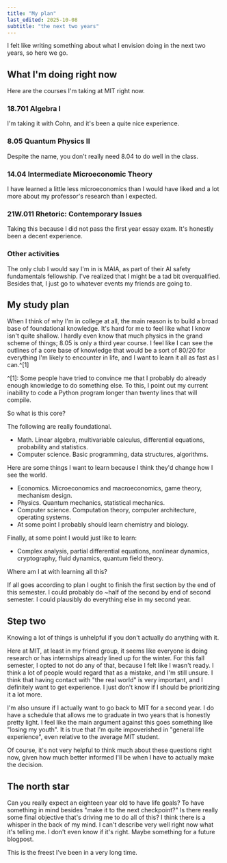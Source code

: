 ```yaml
---
title: "My plan"
last_edited: 2025-10-08
subtitle: "the next two years"
---
```

I felt like writing something about what I envision doing in the next two years, so here we go.

## What I'm doing right now
Here are the courses I'm taking at MIT right now.
### 18.701 Algebra I
I'm taking it with Cohn, and it's been a quite nice experience.
### 8.05 Quantum Physics II
Despite the name, you don't really need 8.04 to do well in the class.
### 14.04 Intermediate Microeconomic Theory
I have learned a little less microeconomics than I would have liked and a lot more about my professor's research than I expected.
### 21W.011 Rhetoric: Contemporary Issues
Taking this because I did not pass the first year essay exam. It's honestly been a decent experience.
### Other activities
The only club I would say I'm in is MAIA, as part of their AI safety fundamentals fellowship. I've realized that I might be a tad bit overqualified. Besides that, I just go to whatever events my friends are going to.

## My study plan
When I think of why I'm in college at all, the main reason is to build a broad base of foundational knowledge. It's hard for me to feel like what I know isn't quite shallow. I hardly even know that much physics in the grand scheme of things; 8.05 is only a third year course. I feel like I can see the outlines of a core base of knowledge that would be a sort of 80/20 for everything I'm likely to encounter in life, and I want to learn it all as fast as I can.^[1]

^[1]: Some people have tried to convince me that I probably do already enough knowledge to do something else. To this, I point out my current inability to code a Python program longer than twenty lines that will compile. 

So what is this core?

The following are really foundational.
- Math. Linear algebra, multivariable calculus, differential equations, probability and statistics.
- Computer science. Basic programming, data structures, algorithms.

Here are some things I want to learn because I think they'd change how I see the world.
- Economics. Microeconomics and macroeconomics, game theory, mechanism design.
- Physics. Quantum mechanics, statistical mechanics.
- Computer science. Computation theory, computer architecture, operating systems.
- At some point I probably should learn chemistry and biology.

Finally, at some point I would just like to learn:
- Complex analysis, partial differential equations, nonlinear dynamics, cryptography, fluid dynamics, quantum field theory.

Where am I at with learning all this?

If all goes according to plan I ought to finish the first section by the end of this semester. I could probably do ~half of the second by end of second semester. I could plausibly do everything else in my second year.

## Step two
Knowing a lot of things is unhelpful if you don't actually do anything with it.

Here at MIT, at least in my friend group, it seems like everyone is doing research or has internships already lined up for the winter. For this fall semester, I opted to not do any of that, because I felt like I wasn't ready. I think a lot of people would regard that as a mistake, and I'm still unsure. I think that having contact with "the real world" is very important, and I definitely want to get experience. I just don't know if I should be prioritizing it a lot more.

I'm also unsure if I actually want to go back to MIT for a second year. I do have a schedule that allows me to graduate in two years that is honestly pretty light. I feel like the main argument against this goes something like "losing my youth". It is true that I'm quite impoverished in "general life experience", even relative to the average MIT student. 

Of course, it's not very helpful to think much about these questions right now, given how much better informed I'll be when I have to actually make the decision.

## The north star
Can you really expect an eighteen year old to have life goals? To have something in mind besides "make it to the next checkpoint?" Is there really some final objective that's driving me to do all of this? I think there is a whisper in the back of my mind. I can't describe very well right now what it's telling me. I don't even know if it's right. Maybe something for a future blogpost.

This is the freest I've been in a very long time.